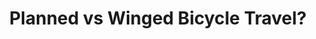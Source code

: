 ---
layout: community
category: community
title: "Planned vs Winged Bicycle Travel?"
description: "Planning all vs Winging it and everything in between... What's your preferred mode of bike travel and why?  I wing it! Some of my best rides have come from winging it. Winged it on my first last year."
isTopLevel: false
isSingleLevel: false
isArticle: false
datePublished: 2022-06-17 07:59:00 +0300
dateModified: 2022-06-17 07:59:00 +0300
published: false
---